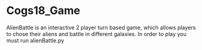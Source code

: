 # Cogs18_Game
AlienBattle is an interactive 2 player turn based game, which allows players to chose their aliens and battle in different galaxies. 
In order to play you must run alienBattle.py
